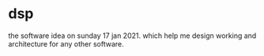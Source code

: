 # dsp
the software idea on sunday 17 jan 2021. which help me design working and architecture for any other software.
